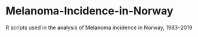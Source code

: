 # Melanoma-Incidence-in-Norway
R scripts used in the analysis of Melanoma incidence in Norway, 1983–2019
